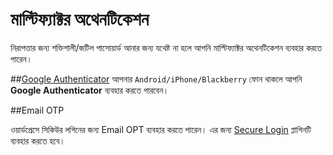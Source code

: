 # মাল্টিফ্যাক্টর অথেনটিকেশন

নিরাপত্তার জন্য শক্তিশালী/জটিল পাসোয়ার্ড আনার জন্য যথেষ্ট না হলে আপনি  মাল্টিফ্যাক্টর অথেনটিকেশন ব্যবহার করতে পারেন।

##[Google Authenticator](https://wordpress.org/plugins/google-authenticator/)
আপনার `Android/iPhone/Blackberry` ফোন থাকলে আপনি **Google Authenticator** ব্যবহার করতে পারবেন।


##Email OTP

ওয়ার্ডপ্রেসে সিকিউর লগিনের জন্য Email OPT ব্যবহার করতে পারেন। এর জন্য [Secure Login](https://wordpress.org/plugins/secure-login/) প্লাগিনটি ব্যবহার করতে হবে। 


